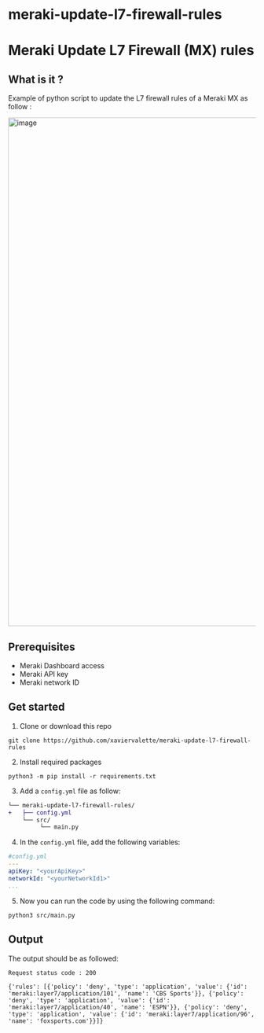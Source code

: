 # meraki-update-l7-firewall-rules
 
# Meraki Update L7 Firewall (MX) rules

## What is it ?
Example of python script to update the L7 firewall rules of a Meraki MX as follow :

<img width="1035" alt="image" src="https://user-images.githubusercontent.com/28600326/225572877-8f3d26bc-fc8b-4a5f-b449-207677317f8e.png">

## Prerequisites
- Meraki Dashboard access
- Meraki API key
- Meraki network ID

## Get started
1. Clone or download this repo
```console
git clone https://github.com/xaviervalette/meraki-update-l7-firewall-rules
```
2. Install required packages
```console
python3 -m pip install -r requirements.txt
```
3. Add a ```config.yml``` file as follow:
```diff
└── meraki-update-l7-firewall-rules/
+   ├── config.yml
    └── src/
         └── main.py  
```
4. In the ```config.yml``` file, add the following variables:
```yaml
#config.yml
---
apiKey: "<yourApiKey>"
networkId: "<yourNetworkId1>"
...

```

5. Now you can run the code by using the following command:
```console
python3 src/main.py
```

## Output
The output should be as followed:
```console
Request status code : 200 

{'rules': [{'policy': 'deny', 'type': 'application', 'value': {'id': 'meraki:layer7/application/101', 'name': 'CBS Sports'}}, {'policy': 'deny', 'type': 'application', 'value': {'id': 'meraki:layer7/application/40', 'name': 'ESPN'}}, {'policy': 'deny', 'type': 'application', 'value': {'id': 'meraki:layer7/application/96', 'name': 'foxsports.com'}}]}
```




